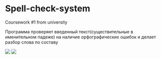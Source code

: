 <h1>Spell-check-system</h1>
<p>Coursework #1 from university</p>
<p>Программа проверяет введенный текст(существительные в именительном падеже) на наличие орфографических ошибок и делает разбор слова по составу</p>
<img "height=400px" src="https://raw.githubusercontent.com/Architect38/Spell-check-system/master/public/%D0%91%D0%B5%D0%B7%D1%8B%D0%BC%D1%8F%D0%BD%D0%BD%D1%8B%D0%B9.png"/>
<img "height=400px" src="https://raw.githubusercontent.com/Architect38/Spell-check-system/master/public/s2.png"/>
